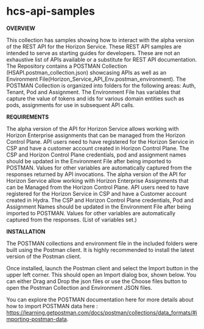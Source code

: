 # hcs-api-samples

**OVERVIEW**

This collection has samples showing how to interact with the alpha version of the REST API for the Horizon Service. These REST API samples are intended to serve as starting guides for developers. These are not an exhaustive list of APIs available or a substitute for REST API documentation. The Repository contains a POSTMAN Collection (HSAPI.postman_collection.json) showcasing APIs as well as an Environment File(Horizon_Service_API_Env.postman_environment). The POSTMAN Collection is organized into folders for the following areas: Auth, Tenant, Pod and Assignment. The Environment File has variables that capture the value of tokens and ids for various domain entities such as pods, assignments for use in subsequent API calls. 

**REQUIREMENTS**

The alpha version of the API for Horizon Service allows working with Horizon Enterprise assignments that can be managed from the Horizon Control Plane. API users need to have registered for the Horizon Service in CSP and have a customer account created in Horizon Control Plane. The CSP and Horizon Control Plane credentials, pod and assignment names should be updated in the Environment File after being imported to POSTMAN. Values for other variables are automatically captured from the responses returned by API invocations. 
The alpha version of the API for Horizon Service allow working with Horizon Enterprise Assignments that can be Managed from the Horizon Control Plane. API users need to have registered for the Horizon Service in CSP and have a Customer account created in Hydra.
The CSP and Horizon Control Plane credentials, Pod and Assignment Names should be updated in the Environment File after being imported to POSTMAN. Values for other variables are automatically captured from the responses. (List of variables set.)

**INSTALLATION**

The POSTMAN collections and environment file in the included folders were built using the Postman client. It is highly recommended to install the latest version of the Postman client.

Once installed, launch the Postman client and select the Import button in the upper left corner. This should open an Import dialog box, shown below. You can either Drag and Drop the json files or use the Choose files button to open the Postman Collection and Environment JSON files. 

You can explore the POSTMAN documentation here for more details about how to import POSTMAN data here : https://learning.getpostman.com/docs/postman/collections/data_formats/#importing-postman-data.  
